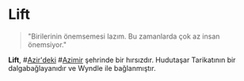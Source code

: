 # Lift

> "Birilerinin önemsemesi lazım. Bu zamanlarda çok az insan önemsiyor."

**Lift**, #[Azir'deki](locations/azir) #[Azimir](locations/azimir) şehrinde bir hırsızdır. Hudutaşar Tarikatının bir dalgabağlayanıdır ve Wyndle ile bağlanmıştır.
